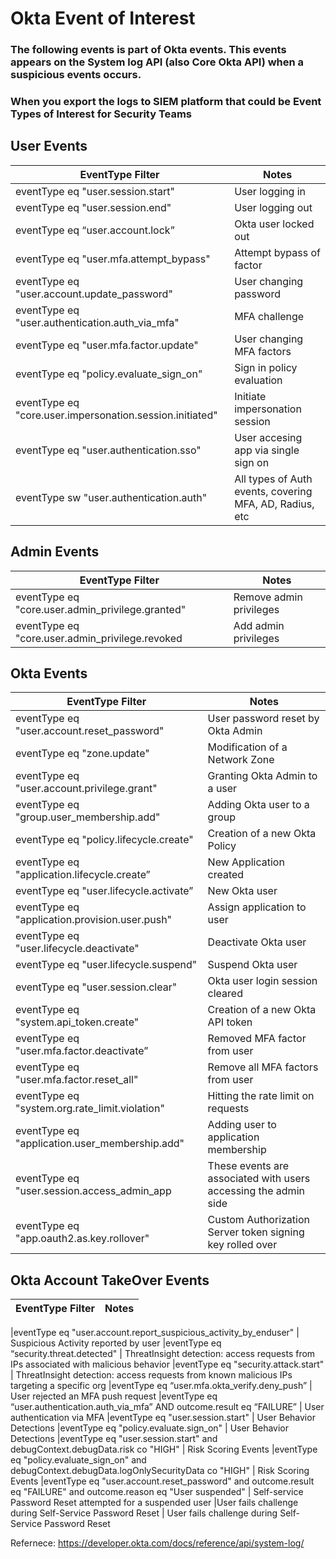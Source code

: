 # Okta Event of Interest

### The following events is part of Okta events. This events appears on the System log API (also Core Okta API) when a suspicious events occurs.
### When you export the logs to SIEM platform that could be Event Types of Interest for Security Teams

## User Events

|EventType Filter|Notes|
|------------- |-------------|
|eventType eq "user.session.start"|User logging in|
|eventType eq "user.session.end"|User logging out|
|eventType eq “user.account.lock”|Okta user locked out|
|eventType eq "user.mfa.attempt_bypass"| Attempt bypass of factor|
|eventType eq "user.account.update_password"|User changing password|
|eventType eq "user.authentication.auth_via_mfa"|MFA challenge|
|eventType eq "user.mfa.factor.update"|User changing MFA factors|
|eventType eq "policy.evaluate_sign_on"|Sign in policy evaluation|
|eventType eq "core.user.impersonation.session.initiated"|Initiate impersonation session|
|eventType eq "user.authentication.sso"|User accesing app via single sign on|
|eventType sw "user.authentication.auth"|All types of Auth events, covering MFA, AD, Radius, etc|

## Admin Events

|EventType Filter|Notes|
|------------- |-------------|
|eventType eq "core.user.admin_privilege.granted"| Remove admin privileges| 
|eventType eq "core.user.admin_privilege.revoked|	Add admin privileges|

## Okta Events

| EventType Filter |  Notes|
| ------------- | -------------|
|eventType eq "user.account.reset_password" | User password reset by Okta Admin |
|eventType eq "zone.update"|Modification of a Network Zone|
|eventType eq "user.account.privilege.grant"|Granting Okta Admin to a user|
|eventType eq "group.user_membership.add"|Adding Okta user to a group|
|eventType eq "policy.lifecycle.create"|Creation of a new Okta Policy|
|eventType eq "application.lifecycle.create”|New Application created|
|eventType eq "user.lifecycle.activate”|New Okta user|
|eventType eq "application.provision.user.push"|Assign application to user|
|eventType eq "user.lifecycle.deactivate"|Deactivate Okta user|
|eventType eq "user.lifecycle.suspend"|Suspend Okta user|
|eventType eq "user.session.clear"|Okta user login session cleared|
|eventType eq "system.api_token.create"|Creation of a new Okta API token|
|eventType eq "user.mfa.factor.deactivate”|Removed MFA factor from user|
|eventType eq "user.mfa.factor.reset_all"|Remove all MFA factors from user|
|eventType eq "system.org.rate_limit.violation"|Hitting the rate limit on requests|
|eventType eq "application.user_membership.add"|Adding user to application membership|
|eventType eq "user.session.access_admin_app | These events are associated with users accessing the admin side |
|eventType eq "app.oauth2.as.key.rollover" | Custom Authorization Server token signing key rolled over |

## Okta Account TakeOver Events 

| EventType Filter |  Notes|
| ------------- | -------------|

|eventType eq "user.account.report_suspicious_activity_by_enduser" | Suspicious Activity reported by user
|eventType eq “security.threat.detected" | ThreatInsight detection: access requests from IPs associated with malicious behavior
|eventType eq "security.attack.start" | ThreatInsight detection: access requests from known malicious IPs targeting a specific org
|eventType eq “user.mfa.okta_verify.deny_push” | User rejected an MFA push request
|eventType eq “user.authentication.auth_via_mfa” AND outcome.result eq “FAILURE” | User authentication via MFA
|eventType eq "user.session.start" | User Behavior Detections
|eventType eq "policy.evaluate.sign_on" | User Behavior Detections
|eventType eq "user.session.start" and debugContext.debugData.risk co "HIGH" | Risk Scoring Events
|eventType eq "policy.evaluate_sign_on" and debugContext.debugData.logOnlySecurityData co "HIGH" | Risk Scoring Events
|eventType eq "user.account.reset_password" and outcome.result eq "FAILURE" and outcome.reason eq "User suspended" | Self-service Password Reset attempted for a suspended user
|User fails challenge during Self-Service Password Reset | User fails challenge during Self-Service Password Reset

Refernece: https://developer.okta.com/docs/reference/api/system-log/
